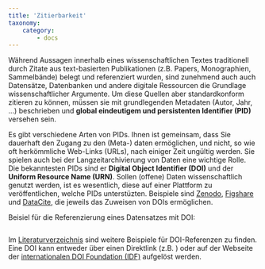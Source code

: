 ```yaml
---
title: 'Zitierbarkeit'
taxonomy:
    category:
        - docs
---
```



Während Aussagen innerhalb eines wissenschaftlichen Textes traditionell durch Zitate aus text-basierten Publikationen (z.B. Papers, Monographien, Sammelbände) belegt und referenziert wurden, sind zunehmend auch auch Datensätze, Datenbanken und andere digitale Ressourcen die Grundlage wissenschaftlicher Argumente. Um diese Quellen aber standardkonform zitieren zu können, müssen sie mit grundlegenden Metadaten (Autor, Jahr, ...) beschrieben und **global eindeutigem und persistenten Identifier (PID)** versehen sein.

Es gibt verschiedene Arten von PIDs. Ihnen ist gemeinsam, dass Sie dauerhaft den Zugang zu den (Meta-) daten ermöglichen, und nicht, so wie oft herkömmliche Web-Links (URLs), nach einiger Zeit ungültig werden. Sie spielen auch bei der Langzeitarchivierung von Daten eine wichtige Rolle. Die bekanntesten PIDs sind er **Digital Object Identifier (DOI)** und der **Uniform Resource Name (URN)**. Sollen (offene) Daten wissenschaftlich genutzt werden, ist es wesentlich, diese auf einer Plattform zu veröffentlichen, welche PIDs unterstüzten. Beispiele sind [Zenodo](https://zenodo.org/), [Figshare](https://figshare.com/) und [DataCite](https://www.datacite.org), die jeweils das Zuweisen von DOIs ermöglichen.

Beisiel für die Referenzierung eines Datensatzes mit DOI:
```

```
Im [Literaturverzeichnis](../Literatur) sind weitere Beispiele für DOI-Referenzen zu finden. Eine DOI kann entweder über einen Direktlink (z.B. ) oder auf der Webseite der [internationalen DOI Foundation (IDF)](https://www.doi.org/) aufgelöst werden.






<!--


Artikels traditionell durch Belege (d.h. direkte / indirekte) Zitate aus der wissenschtlichen Literatur

Das wissenschaftliche Arbeiten mit Daten

- OpenAIRE
- FAIR Prinzipien
- Reproduzierbarkeit
- Wiederverwendbarkeit
- Transparenz
- Allein reicht nicht aus
- Research Compendia
- Daten Zitieren
-->
